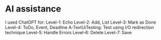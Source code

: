 # AI assistance

I used ChatGPT for:
Level-1: Echo
Level-2: Add, List
Level-3: Mark as Done
Level-4: ToDo, Event, Deadline
A-TextUiTesting: Test using I/O redirection technique
Level-5: Handle Errors
Level-6: Delete
Level-7: Save